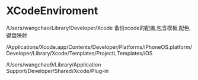 # XCodeEnviroment
/Users/wangchao/Library/Developer/Xcode
备份xcode的配置,包含模板,配色,键盘映射

/Applications/Xcode.app/Contents/Developer/Platforms/iPhoneOS.platform/Developer/Library/Xcode/Templates/Project\ Templates/iOS

/Users/wangchao9/Library/Application Support/Developer/Shared/Xcode/Plug-in